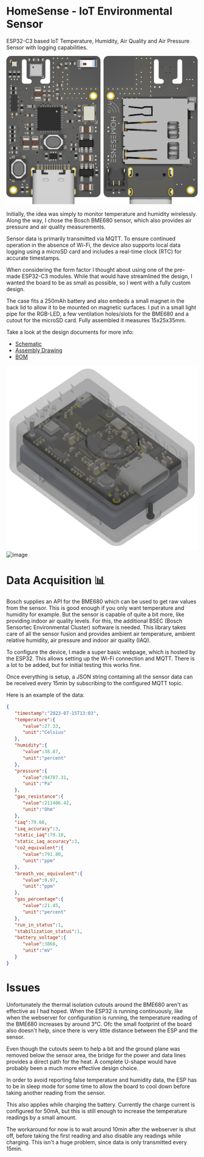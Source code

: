 # HomeSense - IoT Environmental Sensor 

ESP32-C3 based IoT Temperature, Humidity, Air Quality and Air Pressure Sensor with logging capabilities. 

![image](docs/HomeSense%20Render.png)

Initially, the idea was simply to monitor temperature and humidity wirelessly. Along the way, I chose the Bosch BME680 sensor, which also provides air pressure and air quality measurements.

Sensor data is primarily transmitted via MQTT. To ensure continued operation in the absence of Wi-Fi, the device also supports local data logging using a microSD card and includes a real-time clock (RTC) for accurate timestamps.

When considering the form factor I thought about using one of the pre-made ESP32-C3 modules. While that would have streamlined the design, I wanted the board to be as small as possible, so I went with a fully custom design.

The case fits a 250mAh battery and also embeds a small magnet in the back lid to allow it to be mounted on magnetic surfaces. I put in a small light pipe for the RGB-LED, a few ventilation holes/slots for the BME680 and a cutout for the microSD card.
Fully assembled it measures 15x25x35mm.

Take a look at the design documents for more info:
- [Schematic](docs/Schematic.pdf)
- [Assembly Drawing](docs/HomeSense%20Assembly%20Drawing.pdf)
- [BOM](https://htmlpreview.github.io/?https://github.com/TobiasNetzer/HomeSense/blob/main/docs/BOM.html)

![image](docs/Homesense%20Case.png)
![image](docs/Assembled%20Prototype.jpg)

# Data Acquisition 📊

Bosch supplies an API for the BME680 which can be used to get raw values from the sensor. This is good enough if you only want temperature and humidity for example. But the sensor is capable of quite a bit more, like providing indoor air quality levels. For this, the additional BSEC (Bosch Sensortec Environmental Cluster) software is needed. This library takes care of all the sensor fusion and provides ambient air temperature, ambient relative humidity, air pressure and indoor air quality (IAQ).

To configure the device, I made a super basic webpage, which is hosted by the ESP32. This allows setting up the Wi-Fi connection and MQTT. There is a lot to be added, but for initial testing this works fine.

Once everything is setup, a JSON string containing all the sensor data can be received every 15min by subscribing to the configured MQTT topic. 

Here is an example of the data:

```json
{
   "timestamp":"2023-07-15T13:03",
   "temperature":{
      "value":27.33,
      "unit":"Celsius"
   },
   "humidity":{
      "value":38.87,
      "unit":"percent"
   },
   "pressure":{
      "value":94787.31,
      "unit":"Pa"
   },
   "gas_resistance":{
      "value":211406.42,
      "unit":"Ohm"
   },
   "iaq":79.60,
   "iaq_accuracy":3,
   "static_iaq":79.18,
   "static_iaq_accuracy":3,
   "co2_equivalent":{
      "value":791.80,
      "unit":"ppm"
   },
   "breath_voc_equivalent":{
      "value":0.97,
      "unit":"ppm"
   },
   "gas_percentage":{
      "value":21.45,
      "unit":"percent"
   },
   "run_in_status":1,
   "stabilization_status":1,
   "battery_voltage":{
      "value":3868,
      "unit":"mV"
   }
}
```

# Issues

Unfortunately the thermal isolation cutouts around the BME680 aren't as effective as I had hoped. When the ESP32 is running continuously, like when the webserver for configuration is running, the temperature reading of the BME680 increases by around 3°C. Ofc the small footprint of the board also doesn't help, since there is very little distance between the ESP and the sensor.

Even though the cutouts seem to help a bit and the ground plane was removed below the sensor area, the bridge for the power and data lines provides a direct path for the heat. A complete U-shape would have probably been a much more effective design choice.

In order to avoid reporting false temperature and humidity data, the ESP has to be in sleep mode for some time to allow the board to cool down before taking another reading from the sensor.

This also applies while charging the battery. Currently the charge current is configured for 50mA, but this is still enough to increase the temperature readings by a small amount.

The workaround for now is to wait around 10min after the webserver is shut off, before taking the first reading and also disable any readings while charging. This isn't a huge problem, since data is only transmitted every 15min.